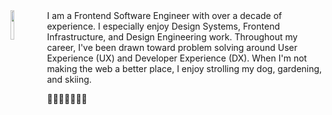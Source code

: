 <img align="left" src="foreshadowing.jpeg" width="11%" height="11%" />
I am a Frontend Software Engineer with over a decade of experience. I especially enjoy Design Systems, Frontend Infrastructure, and Design Engineering work. Throughout my career, I've been drawn toward problem solving around User Experience (UX) and Developer Experience (DX). When I'm not making the web a better place, I enjoy strolling my dog, gardening, and skiing.

👩🏻‍💻👩🏻‍🎨📝
